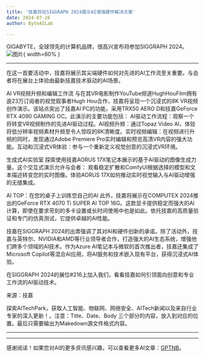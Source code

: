 ```yaml
---
title: '技嘉将在SIGGRAPH 2024展示AI增强硬件解决方案'
date: 2024-07-26
author: ByteAILab

---
```


GIGABYTE，全球领先的计算机品牌，很高兴宣布将参加SIGGRAPH 2024。![图片](https://ai-techpark.com/wp-content/uploads/2024/07/GIGABYTE-960x540.jpg){ width=60% }

---
在这一首要活动中，技嘉将展示其尖端硬件如何对先进的AI工作流至关重要。与会者将在展台上体验由最新技嘉技术驱动的AI场景。

AI VR视频升频和编辑工作流
与在其VR电影制作YouTube频道HughHouFilm拥有逾23万订阅者的视觉叙事者Hugh Hou合作，技嘉将呈现一个沉浸式的8K VR视频创作演示。该站点突出了技嘉AI PC的功能，采用TRX50 AERO D和技嘉GeForce RTX 4090 GAMING OC。此演示的主要功能包括：
AI驱动工作流程：观察一个将转变VR视频制作的先进AI驱动过程。AI视频升频：通过Topaz Video AI，体验将低分辨率视频素材升频至令人惊叹的8K清晰度。实时视频编辑：在视频进行升频的同时，发现通过Adobe Premiere Pro实时编辑和预览高清VR内容的强大功能。互动和沉浸式VR体验：参与一个重新定义视觉创意的沉浸式VR环境。

生成式AI实验室
探索使用技嘉AORUS 17X笔记本展示的基于AI驱动的图像生成力量。这个交互式演示允许与会者：
观看稳定扩散和ComfyUI根据选择的模型和文本描述转变您的实时图像。体验AORUS 17X如何推动实时视觉输入与AI驱动增强的无缝集成。

AI TOP：在您的桌子上训练您自己的AI
此外，技嘉将展示在COMPUTEX 2024推出的GeForce RTX 4070 Ti SUPER AI TOP 16G。这款显卡提供稳定而强大的AI计算，即使在要求苛刻的多卡设置或长时间使用中也是如此。依托技嘉的高质量验证和专门的仿真测试，它提供卓越的AI性能。

技嘉在SIGGRAPH 2024的出席强调了其对AI和硬件创新的承诺。除了活动外，技嘉与英特尔、NVIDIA和AMD等行业领导者合作，打造强大的AI生态系统，增强他们跨多个领域的AI技术。作为Azure AI笔记本与微软的首次推出者，技嘉还集成了Microsoft Copilot等混合AI应用，将AI服务和技术嵌入现有平台，获得沉浸式AI体验。

在SIGGRAPH 2024的展位#216上加入我们，看看技嘉如何引领面向创意和专业工作流的AI驱动技术。

来源：技嘉

探索AITechPark，获取人工智能、物联网、网络安全、AITech新闻以及来自行业专家的深入更新！。注意：Title、Date、Body 三个部分的内容，放入到对应的位置。最后只需要输出为Makedown源文件格式内容。

---
---
感谢阅读！如果您对AI的更多资讯感兴趣，可以查看更多AI文章：[GPTNB](https://gptnb.com)。